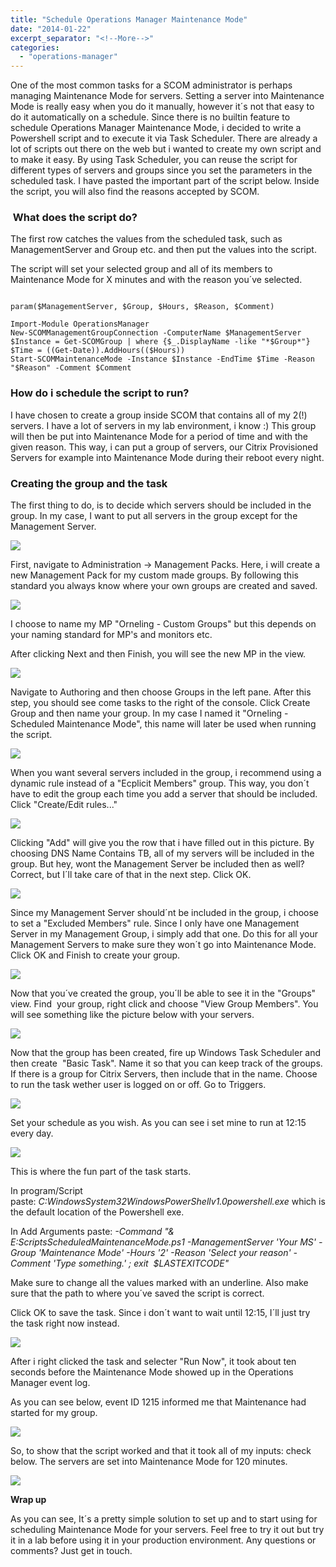 ```yaml
---
title: "Schedule Operations Manager Maintenance Mode"
date: "2014-01-22"
excerpt_separator: "<!--More-->"
categories: 
  - "operations-manager"
---
```


One of the most common tasks for a SCOM administrator is perhaps managing Maintenance Mode for servers. Setting a server into Maintenance Mode is really easy when you do it manually, however it´s not that easy to do it automatically on a schedule. Since there is no builtin feature to schedule Operations Manager Maintenance Mode, i decided to write a Powershell script and to execute it via Task Scheduler. There are already a lot of scripts out there on the web but i wanted to create my own script and to make it easy. By using Task Scheduler, you can reuse the script for different types of servers and groups since you set the parameters in the scheduled task. I have pasted the important part of the script below. Inside the script, you will also find the reasons accepted by SCOM.
<!--More-->
###  What does the script do?

The first row catches the values from the scheduled task, such as ManagementServer and Group etc. and then put the values into the script.

The script will set your selected group and all of its members to Maintenance Mode for X minutes and with the reason you´ve selected.

```

param($ManagementServer, $Group, $Hours, $Reason, $Comment)

Import-Module OperationsManager
New-SCOMManagementGroupConnection -ComputerName $ManagementServer
$Instance = Get-SCOMGroup | where {$_.DisplayName -like "*$Group*"}
$Time = ((Get-Date)).AddHours(($Hours))
Start-SCOMMaintenanceMode -Instance $Instance -EndTime $Time -Reason "$Reason" -Comment $Comment
```

### How do i schedule the script to run?

I have chosen to create a group inside SCOM that contains all of my 2(!) servers. I have a lot of servers in my lab environment, i know :) This group will then be put into Maintenance Mode for a period of time and with the given reason. This way, i can put a group of servers, our Citrix Provisioned Servers for example into Maintenance Mode during their reboot every night.

### Creating the group and the task

The first thing to do, is to decide which servers should be included in the group. In my case, I want to put all servers in the group except for the Management Server.

![](https://blog.orneling.se/assets/images/2014/01/1.jpg)

First, navigate to Administration -> Management Packs. Here, i will create a new Management Pack for my custom made groups. By following this standard you always know where your own groups are created and saved.

![](https://blog.orneling.se/assets/images/2014/01/2.jpg)

I choose to name my MP "Orneling - Custom Groups" but this depends on your naming standard for MP's and monitors etc.

After clicking Next and then Finish, you will see the new MP in the view.

![](https://blog.orneling.se/assets/images/2014/01/3.jpg)

Navigate to Authoring and then choose Groups in the left pane. After this step, you should see come tasks to the right of the console. Click Create Group and then name your group. In my case I named it "Orneling - Scheduled Maintenance Mode", this name will later be used when running the script.

![](https://blog.orneling.se/assets/images/2014/01/4.jpg)

When you want several servers included in the group, i recommend using a dynamic rule instead of a "Ecplicit Members" group. This way, you don´t have to edit the group each time you add a server that should be included. Click "Create/Edit rules..."

![](https://blog.orneling.se/assets/images/2014/01/5.jpg)

Clicking "Add" will give you the row that i have filled out in this picture. By choosing DNS Name Contains TB, all of my servers will be included in the group. But hey, wont the Management Server be included then as well? Correct, but I´ll take care of that in the next step. Click OK.

![](https://blog.orneling.se/assets/images/2014/01/6.jpg)

Since my Management Server should´nt be included in the group, i choose to set a "Excluded Members" rule. Since I only have one Management Server in my Management Group, i simply add that one. Do this for all your Management Servers to make sure they won´t go into Maintenance Mode. Click OK and Finish to create your group.

![](https://blog.orneling.se/assets/images/2014/01/7.jpg)

Now that you´ve created the group, you´ll be able to see it in the "Groups" view. Find  your group, right click and choose "View Group Members". You will see something like the picture below with your servers.

![](https://blog.orneling.se/assets/images/2014/01/8.jpg)

Now that the group has been created, fire up Windows Task Scheduler and then create  "Basic Task". Name it so that you can keep track of the groups. If there is a group for Citrix Servers, then include that in the name. Choose to run the task wether user is logged on or off. Go to Triggers.

![](https://blog.orneling.se/assets/images/2014/01/9.jpg)

Set your schedule as you wish. As you can see i set mine to run at 12:15 every day.

![](https://blog.orneling.se/assets/images/2014/01/10.jpg)

This is where the fun part of the task starts.

In program/Script paste: _C:WindowsSystem32WindowsPowerShellv1.0powershell.exe_ which is the default location of the Powershell exe.

In Add Arguments paste: _\-Command "& E:ScriptsScheduledMaintenanceMode.ps1 -ManagementServer 'Your MS' -Group 'Maintenance Mode' -Hours '2' -Reason 'Select your reason' -Comment 'Type something.' ; exit  $LASTEXITCODE"_

Make sure to change all the values marked with an underline. Also make sure that the path to where you´ve saved the script is correct.

Click OK to save the task. Since i don´t want to wait until 12:15, I´ll just try the task right now instead.

![](https://blog.orneling.se/assets/images/2014/01/11.jpg)

After i right clicked the task and selecter "Run Now", it took about ten seconds before the Maintenance Mode showed up in the Operations Manager event log.

As you can see below, event ID 1215 informed me that Maintenance had started for my group.

![](https://blog.orneling.se/assets/images/2014/01/12.jpg)

So, to show that the script worked and that it took all of my inputs: check below. The servers are set into Maintenance Mode for 120 minutes.

![](https://blog.orneling.se/assets/images/2014/01/13.jpg)

**Wrap up**

As you can see, It´s a pretty simple solution to set up and to start using for scheduling Maintenance Mode for your servers. Feel free to try it out but try it in a lab before using it in your production environment. Any questions or comments? Just get in touch.
